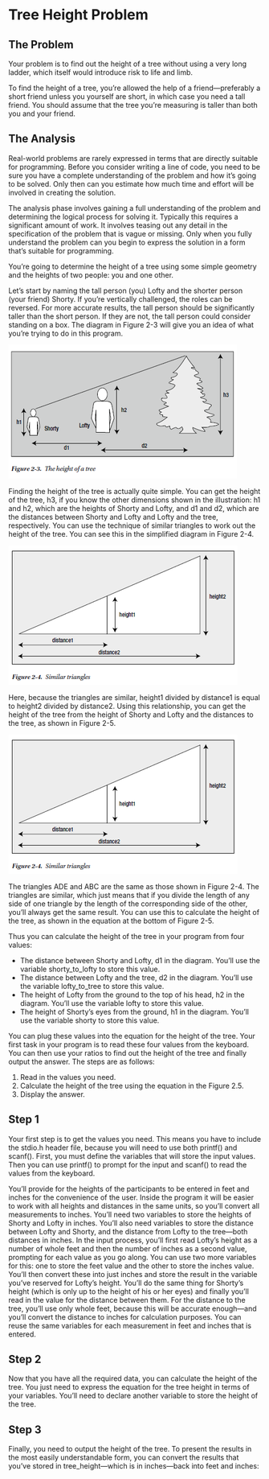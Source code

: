 # Tree Height Problem

## The Problem

Your problem is to find out the height of a tree without using a very long ladder, which itself would introduce risk to life and limb.

To find the height of a tree, you’re allowed the help of a friend—preferably a short friend unless you yourself are short, in which
case you need a tall friend. You should assume that the tree you’re measuring is taller than both you and your friend.

## The Analysis

Real-world problems are rarely expressed in terms that are directly suitable for programming. Before you consider
writing a line of code, you need to be sure you have a complete understanding of the problem and how it’s going to be
solved. Only then can you estimate how much time and effort will be involved in creating the solution.

The analysis phase involves gaining a full understanding of the problem and determining the logical process for
solving it. Typically this requires a significant amount of work. It involves teasing out any detail in the specification
of the problem that is vague or missing. Only when you fully understand the problem can you begin to express the
solution in a form that’s suitable for programming.

You’re going to determine the height of a tree using some simple geometry and the heights of two people: you
and one other.

Let’s start by naming the tall person (you) Lofty and the shorter person (your friend) Shorty. If you’re
vertically challenged, the roles can be reversed. For more accurate results, the tall person should be significantly taller
than the short person. If they are not, the tall person could consider standing on a box. The diagram in Figure 2-3 will
give you an idea of what you’re trying to do in this program.

![fig. 2-3](./figure_2-3.PNG "Figure 2-3")

Finding the height of the tree is actually quite simple. You can get the height of the tree, h3, if you know the other
dimensions shown in the illustration: h1 and h2, which are the heights of Shorty and Lofty, and d1 and d2, which are the
distances between Shorty and Lofty and Lofty and the tree, respectively. You can use the technique of similar triangles
to work out the height of the tree. You can see this in the simplified diagram in Figure 2-4.

![fig. 2-4](./figure_2-4.PNG "Figure 2-4")

Here, because the triangles are similar, height1 divided by distance1 is equal to height2 divided by distance2.
Using this relationship, you can get the height of the tree from the height of Shorty and Lofty and the distances to the
tree, as shown in Figure 2-5.

![fig. 2-4](./figure_2-4.PNG "Figure 2-5")

The triangles ADE and ABC are the same as those shown in Figure 2-4. The triangles are similar, which just
means that if you divide the length of any side of one triangle by the length of the corresponding side of the other,
you’ll always get the same result. You can use this to calculate the height of the tree, as shown in the equation at the
bottom of Figure 2-5.

Thus you can calculate the height of the tree in your program from four values:

- The distance between Shorty and Lofty, d1 in the diagram. You’ll use the variable shorty_to_lofty to store this value.
- The distance between Lofty and the tree, d2 in the diagram. You’ll use the variable lofty_to_tree to store this value.
- The height of Lofty from the ground to the top of his head, h2 in the diagram. You’ll use the
variable lofty to store this value.
- The height of Shorty’s eyes from the ground, h1 in the diagram. You’ll use the variable shorty to store this value.

You can plug these values into the equation for the height of the tree.
Your first task in your program is to read these four values from the keyboard. You can then use your ratios to find
out the height of the tree and finally output the answer. The steps are as follows:

1. Read in the values you need.
2. Calculate the height of the tree using the equation in the Figure 2.5.
3. Display the answer.

## Step 1

Your first step is to get the values you need. This means you have to include the stdio.h header file, because you will
need to use both printf() and scanf(). First, you must define the variables that will store the input values. Then you
can use printf() to prompt for the input and scanf() to read the values from the keyboard.

You’ll provide for the heights of the participants to be entered in feet and inches for the convenience of the
user. Inside the program it will be easier to work with all heights and distances in the same units, so you’ll convert all
measurements to inches. You’ll need two variables to store the heights of Shorty and Lofty in inches. You’ll also need
variables to store the distance between Lofty and Shorty, and the distance from Lofty to the tree—both distances in inches.
In the input process, you’ll first read Lofty’s height as a number of whole feet and then the number of inches as
a second value, prompting for each value as you go along. You can use two more variables for this: one to store the
feet value and the other to store the inches value. You’ll then convert these into just inches and store the result in the
variable you’ve reserved for Lofty’s height. You’ll do the same thing for Shorty’s height (which is only up to the height
of his or her eyes) and finally you’ll read in the value for the distance between them. For the distance to the tree, you’ll
use only whole feet, because this will be accurate enough—and you’ll convert the distance to inches for calculation
purposes. You can reuse the same variables for each measurement in feet and inches that is entered.

## Step 2

Now that you have all the required data, you can calculate the height of the tree. You just need to express the equation
for the tree height in terms of your variables. You’ll need to declare another variable to store the height of the tree.

## Step 3

Finally, you need to output the height of the tree. To present the results in the most easily understandable form, you
can convert the results that you’ve stored in tree_height—which is in inches—back into feet and inches:
